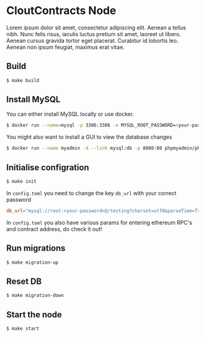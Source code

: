 # CloutContracts Node

Lorem ipsum dolor sit amet, consectetur adipiscing elit. Aenean a tellus nibh. Nunc felis risus, iaculis luctus pretium sit amet, laoreet ut libero. Aenean cursus gravida tortor eget placerat. Curabitur id lobortis leo. Aenean non ipsum feugiat, maximus erat vitae. 

## Build

```bash
$ make build
```

## Install MySQL

You can either install MySQL locally or use docker.

```bash
$ docker run --name=mysql -p 3306:3306 -e MYSQL_ROOT_PASSWORD=<your-password> -d mysql
```

You might also want to install a GUI to view the database changes

```bash
$ docker run --name myadmin -d --link mysql:db -p 8080:80 phpmyadmin/phpmyadmin
```

## Initialise configration

```bash
$ make init
```

In `config.toml` you need to change the key `db_url` with your correct password

```toml
db_url="mysql://root:<your-password>@/testing?charset=utf8&parseTime=True&loc=Local"
```

In `config.toml` you also have various params for entering ethereum RPC's and contract address, do check it out!

## Run migrations

```bash
$ make migration-up
```

## Reset DB

```bash
$ make migration-down
```

## Start the node
```bash
$ make start
```
